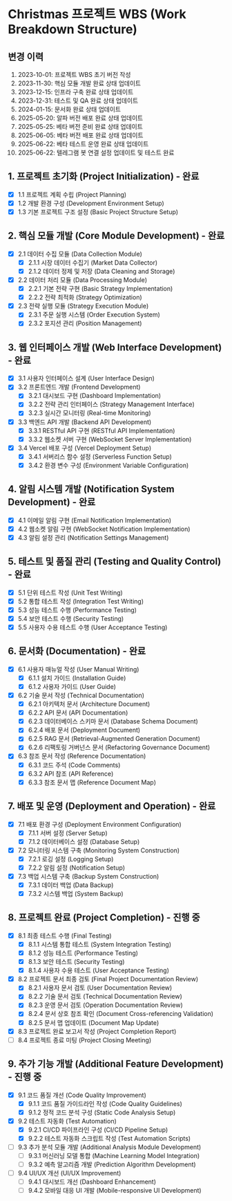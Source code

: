 # Christmas 프로젝트 WBS (Work Breakdown Structure)

## 변경 이력
1. 2023-10-01: 프로젝트 WBS 초기 버전 작성
2. 2023-11-30: 핵심 모듈 개발 완료 상태 업데이트
3. 2023-12-15: 인프라 구축 완료 상태 업데이트
4. 2023-12-31: 테스트 및 QA 완료 상태 업데이트
5. 2024-01-15: 문서화 완료 상태 업데이트
6. 2025-05-20: 알파 버전 배포 완료 상태 업데이트
7. 2025-05-25: 베타 버전 준비 완료 상태 업데이트
8. 2025-06-05: 베타 버전 배포 완료 상태 업데이트
9. 2025-06-22: 베타 테스트 운영 완료 상태 업데이트
10. 2025-06-22: 텔레그램 봇 연결 설정 업데이트 및 테스트 완료

## 1. 프로젝트 초기화 (Project Initialization) - 완료
- [x] 1.1 프로젝트 계획 수립 (Project Planning)
- [x] 1.2 개발 환경 구성 (Development Environment Setup)
- [x] 1.3 기본 프로젝트 구조 설정 (Basic Project Structure Setup)

## 2. 핵심 모듈 개발 (Core Module Development) - 완료
- [x] 2.1 데이터 수집 모듈 (Data Collection Module)
  - [x] 2.1.1 시장 데이터 수집기 (Market Data Collector)
  - [x] 2.1.2 데이터 정제 및 저장 (Data Cleaning and Storage)
- [x] 2.2 데이터 처리 모듈 (Data Processing Module)
  - [x] 2.2.1 기본 전략 구현 (Basic Strategy Implementation)
  - [x] 2.2.2 전략 최적화 (Strategy Optimization)
- [x] 2.3 전략 실행 모듈 (Strategy Execution Module)
  - [x] 2.3.1 주문 실행 시스템 (Order Execution System)
  - [x] 2.3.2 포지션 관리 (Position Management)

## 3. 웹 인터페이스 개발 (Web Interface Development) - 완료
- [x] 3.1 사용자 인터페이스 설계 (User Interface Design)
- [x] 3.2 프론트엔드 개발 (Frontend Development)
  - [x] 3.2.1 대시보드 구현 (Dashboard Implementation)
  - [x] 3.2.2 전략 관리 인터페이스 (Strategy Management Interface)
  - [x] 3.2.3 실시간 모니터링 (Real-time Monitoring)
- [x] 3.3 백엔드 API 개발 (Backend API Development)
  - [x] 3.3.1 RESTful API 구현 (RESTful API Implementation)
  - [x] 3.3.2 웹소켓 서버 구현 (WebSocket Server Implementation)
- [x] 3.4 Vercel 배포 구성 (Vercel Deployment Setup)
  - [x] 3.4.1 서버리스 함수 설정 (Serverless Function Setup)
  - [x] 3.4.2 환경 변수 구성 (Environment Variable Configuration)

## 4. 알림 시스템 개발 (Notification System Development) - 완료
- [x] 4.1 이메일 알림 구현 (Email Notification Implementation)
- [x] 4.2 웹소켓 알림 구현 (WebSocket Notification Implementation)
- [x] 4.3 알림 설정 관리 (Notification Settings Management)

## 5. 테스트 및 품질 관리 (Testing and Quality Control) - 완료
- [x] 5.1 단위 테스트 작성 (Unit Test Writing)
- [x] 5.2 통합 테스트 작성 (Integration Test Writing)
- [x] 5.3 성능 테스트 수행 (Performance Testing)
- [x] 5.4 보안 테스트 수행 (Security Testing)
- [x] 5.5 사용자 수용 테스트 수행 (User Acceptance Testing)

## 6. 문서화 (Documentation) - 완료
- [x] 6.1 사용자 매뉴얼 작성 (User Manual Writing)
  - [x] 6.1.1 설치 가이드 (Installation Guide)
  - [x] 6.1.2 사용자 가이드 (User Guide)
- [x] 6.2 기술 문서 작성 (Technical Documentation)
  - [x] 6.2.1 아키텍처 문서 (Architecture Document)
  - [x] 6.2.2 API 문서 (API Documentation)
  - [x] 6.2.3 데이터베이스 스키마 문서 (Database Schema Document)
  - [x] 6.2.4 배포 문서 (Deployment Document)
  - [x] 6.2.5 RAG 문서 (Retrieval-Augmented Generation Document)
  - [x] 6.2.6 리팩토링 거버넌스 문서 (Refactoring Governance Document)
- [x] 6.3 참조 문서 작성 (Reference Documentation)
  - [x] 6.3.1 코드 주석 (Code Comments)
  - [x] 6.3.2 API 참조 (API Reference)
  - [x] 6.3.3 참조 문서 맵 (Reference Document Map)

## 7. 배포 및 운영 (Deployment and Operation) - 완료
- [x] 7.1 배포 환경 구성 (Deployment Environment Configuration)
  - [x] 7.1.1 서버 설정 (Server Setup)
  - [x] 7.1.2 데이터베이스 설정 (Database Setup)
- [x] 7.2 모니터링 시스템 구축 (Monitoring System Construction)
  - [x] 7.2.1 로깅 설정 (Logging Setup)
  - [x] 7.2.2 알림 설정 (Notification Setup)
- [x] 7.3 백업 시스템 구축 (Backup System Construction)
  - [x] 7.3.1 데이터 백업 (Data Backup)
  - [x] 7.3.2 시스템 백업 (System Backup)

## 8. 프로젝트 완료 (Project Completion) - 진행 중
- [x] 8.1 최종 테스트 수행 (Final Testing)
  - [x] 8.1.1 시스템 통합 테스트 (System Integration Testing)
  - [x] 8.1.2 성능 테스트 (Performance Testing)
  - [x] 8.1.3 보안 테스트 (Security Testing)
  - [x] 8.1.4 사용자 수용 테스트 (User Acceptance Testing)
- [x] 8.2 프로젝트 문서 최종 검토 (Final Project Documentation Review)
  - [x] 8.2.1 사용자 문서 검토 (User Documentation Review)
  - [x] 8.2.2 기술 문서 검토 (Technical Documentation Review)
  - [x] 8.2.3 운영 문서 검토 (Operation Documentation Review)
  - [x] 8.2.4 문서 상호 참조 확인 (Document Cross-referencing Validation)
  - [x] 8.2.5 문서 맵 업데이트 (Document Map Update)
- [x] 8.3 프로젝트 완료 보고서 작성 (Project Completion Report)
- [ ] 8.4 프로젝트 종료 미팅 (Project Closing Meeting)

## 9. 추가 기능 개발 (Additional Feature Development) - 진행 중
- [x] 9.1 코드 품질 개선 (Code Quality Improvement)
  - [x] 9.1.1 코드 품질 가이드라인 작성 (Code Quality Guidelines)
  - [x] 9.1.2 정적 코드 분석 구성 (Static Code Analysis Setup)
- [x] 9.2 테스트 자동화 (Test Automation)
  - [x] 9.2.1 CI/CD 파이프라인 구성 (CI/CD Pipeline Setup)
  - [x] 9.2.2 테스트 자동화 스크립트 작성 (Test Automation Scripts)
- [ ] 9.3 추가 분석 모듈 개발 (Additional Analysis Module Development)
  - [ ] 9.3.1 머신러닝 모델 통합 (Machine Learning Model Integration)
  - [ ] 9.3.2 예측 알고리즘 개발 (Prediction Algorithm Development)
- [ ] 9.4 UI/UX 개선 (UI/UX Improvement)
  - [ ] 9.4.1 대시보드 개선 (Dashboard Enhancement)
  - [ ] 9.4.2 모바일 대응 UI 개발 (Mobile-responsive UI Development) 